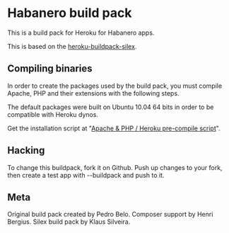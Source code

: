 Habanero build pack
===================

This is a build pack for Heroku for Habanero apps.

This is based on the [heroku-buildpack-silex](https://github.com/klaussilveira/heroku-buildpack-silex/).


Compiling binaries
------------------

In order to create the packages used by the build pack, you must compile Apache, PHP and their extensions with the following steps.

The default packages were built on Ubuntu 10.04 64 bits in order to be compatible with Heroku dynos.

Get the installation script at "[Apache & PHP / Heroku pre-compile script](https://gist.github.com/3152679)".


Hacking
-------

To change this buildpack, fork it on Github. Push up changes to your fork, then create a test app with --buildpack <your-github-url> and push to it.


Meta
----

Original build pack created by Pedro Belo. Composer support by Henri Bergius. Silex build pack by Klaus Silveira.
